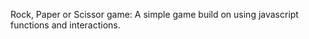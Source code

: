 Rock, Paper or Scissor game:
     A simple game build on using javascript functions and interactions.

